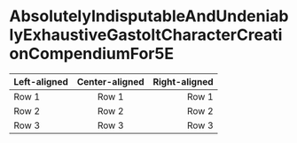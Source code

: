 # AbsolutelyIndisputableAndUndeniablyExhaustiveGastoltCharacterCreationCompendiumFor5E

| Left-aligned | Center-aligned | Right-aligned |
| :---         |     :---:      |          ---: |
| Row 1        | Row 1          |        Row 1  |
| Row 2        | Row 2          |        Row 2  |
| Row 3        | Row 3          |        Row 3  |
